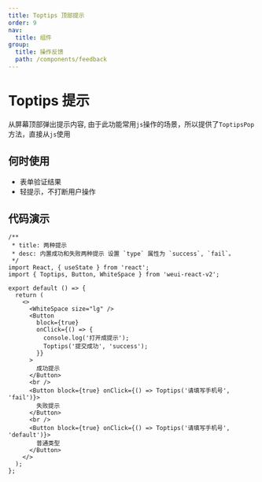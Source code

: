 ```yaml
---
title: Toptips 顶部提示
order: 9
nav:
  title: 组件
group:
  title: 操作反馈
  path: /components/feedback
---
```


# Toptips 提示

从屏幕顶部弹出提示内容, 由于此功能常用`js`操作的场景，所以提供了`ToptipsPop`方法，直接从`js`使用

## 何时使用

- 表单验证结果
- 轻提示，不打断用户操作

## 代码演示

```tsx
/**
 * title: 两种提示
 * desc: 内置成功和失败两种提示 设置 `type` 属性为 `success`, `fail`。
 */
import React, { useState } from 'react';
import { Toptips, Button, WhiteSpace } from 'weui-react-v2';

export default () => {
  return (
    <>
      <WhiteSpace size="lg" />
      <Button
        block={true}
        onClick={() => {
          console.log('打开成提示');
          Toptips('提交成功', 'success');
        }}
      >
        成功提示
      </Button>
      <br />
      <Button block={true} onClick={() => Toptips('请填写手机号', 'fail')}>
        失败提示
      </Button>
      <br />
      <Button block={true} onClick={() => Toptips('请填写手机号', 'default')}>
        普通类型
      </Button>
    </>
  );
};
```

<API src="../../../src/Toptips/Toptips.tsx"></API>
